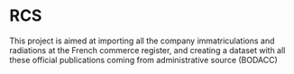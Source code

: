 # RCS
This project is aimed at importing all the company immatriculations and radiations at the French commerce register, and creating a dataset with all these official publications coming from administrative source (BODACC) 

